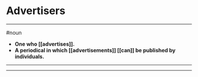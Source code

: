 # Advertisers
---
#noun
- **One who [[advertises]].**
- **A periodical in which [[advertisements]] [[can]] be published by individuals.**
---
---
